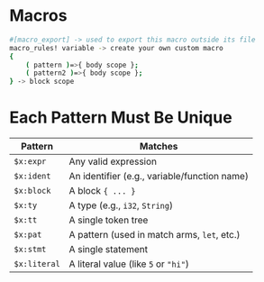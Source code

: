 # Macros

```bash
#[macro_export] -> used to export this macro outside its file
macro_rules! variable -> create your own custom macro
{
    ( pattern )=>{ body scope };
    ( pattern2 )=>{ body scope };
} -> block scope

```

# Each Pattern Must Be Unique
| Pattern      | Matches                                      |
| ------------ | -------------------------------------------- |
| `$x:expr`    | Any valid expression                         |
| `$x:ident`   | An identifier (e.g., variable/function name) |
| `$x:block`   | A block `{ ... }`                            |
| `$x:ty`      | A type (e.g., `i32`, `String`)               |
| `$x:tt`      | A single token tree                          |
| `$x:pat`     | A pattern (used in match arms, `let`, etc.)  |
| `$x:stmt`    | A single statement                           |
| `$x:literal` | A literal value (like `5` or `"hi"`)         |